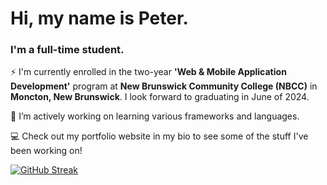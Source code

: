 <h1 align="left">Hi, my name is Peter.</h1>
<h3 align="left">I'm a full-time student.</h3>

⚡ I'm currently enrolled in the two-year **'Web & Mobile Application Development'** program at **New Brunswick Community College (NBCC)** in **Moncton, New Brunswick**. I look forward to graduating in June of 2024.

🌱 I’m actively working on learning various frameworks and languages.

💻 Check out my portfolio website in my bio to see some of the stuff I've been working on!

<p align="left">
</p>


[![GitHub Streak](https://streak-stats.demolab.com?user=pbwhynot&theme=monokai-metallian)](https://git.io/streak-stats)








